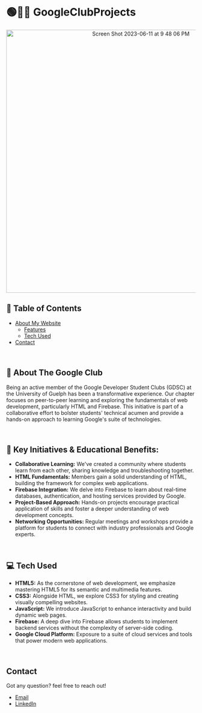 # 🟢🔵🔴 GoogleClubProjects

<p align="center">
  
 <img width="700" alt="Screen Shot 2023-06-11 at 9 48 06 PM" src="https://github.com/GavraMG/JavaPingPongGame/assets/145468935/3cd78c06-c041-4466-b714-d2086e64e1d6">

</p>

## 📖 Table of Contents

- [About My Website](#-about-my-website)
  - [Features](#-features)
  - [Tech Used](#-tech-used)
- [Contact](#-contact)

<br/>

## 🚀 About The Google Club
Being an active member of the Google Developer Student Clubs (GDSC) at the University of Guelph has been a transformative experience. Our chapter focuses on peer-to-peer learning and exploring the fundamentals of web development, particularly HTML and Firebase. This initiative is part of a collaborative effort to bolster students' technical acumen and provide a hands-on approach to learning Google's suite of technologies.

<br/>

## 🔑 Key Initiatives & Educational Benefits:

- **Collaborative Learning:** We've created a community where students learn from each other, sharing knowledge and troubleshooting together.
- **HTML Fundamentals:** Members gain a solid understanding of HTML, building the framework for complex web applications.
- **Firebase Integration:** We delve into Firebase to learn about real-time databases, authentication, and hosting services provided by Google.
- **Project-Based Approach:** Hands-on projects encourage practical application of skills and foster a deeper understanding of web development concepts.
- **Networking Opportunities:** Regular meetings and workshops provide a platform for students to connect with industry professionals and Google experts.

<br/>

## 💻 Tech Used

- **HTML5:** As the cornerstone of web development, we emphasize mastering HTML5 for its semantic and multimedia features.
- **CSS3:** Alongside HTML, we explore CSS3 for styling and creating visually compelling websites.
- **JavaScript:** We introduce JavaScript to enhance interactivity and build dynamic web pages.
- **Firebase:** A deep dive into Firebase allows students to implement backend services without the complexity of server-side coding.
- **Google Cloud Platform:** Exposure to a suite of cloud services and tools that power modern web applications.

<br/>

## Contact

Got any question? feel free to reach out!

- [Email](mailto:markusgavra@gmail.com)
- [LinkedIn](https://www.linkedin.com/in/markus-gavra)
